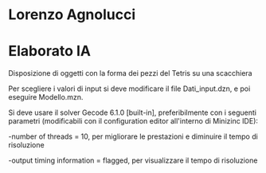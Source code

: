 # Lorenzo Agnolucci

# Elaborato IA
Disposizione di oggetti con la forma dei pezzi del Tetris su una scacchiera

Per scegliere i valori di input si deve modificare il file Dati_input.dzn, e poi eseguire Modello.mzn.

Si deve usare il solver Gecode 6.1.0 [built-in], preferibilmente con i seguenti parametri (modificabili con il configuration editor
all'interno di Minizinc IDE):

-number of threads = 10,   per migliorare le prestazioni e diminuire il tempo di risoluzione

-output timing information = flagged,  per visualizzare il tempo di risoluzione
